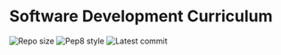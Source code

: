 # Software Development Curriculum

![Repo size](https://img.shields.io/github/repo-size/Scott-TechStar/alx-backend-python)
![Pep8 style](https://img.shields.io/badge/PEP8-style%20guide-purple?style=round-square)
![Latest commit](https://img.shields.io/github/last-commit/Scott-TechStar/alx-backend-python/main?style=round-square)

